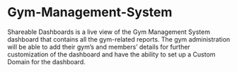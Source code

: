 # Gym-Management-System
Shareable Dashboards is a live view of the Gym Management System dashboard that contains all the gym-related reports. The gym administration will be able to add their gym’s and members’ details for further customization of the dashboard and have the ability to set up a Custom Domain for the dashboard.
